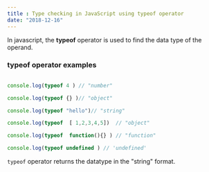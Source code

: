 ```yaml
---
title : Type checking in JavaScript using typeof operator
date: "2018-12-16"
---
```


In javascript, the __typeof__ operator is used to find the data type of the operand.



### typeof operator examples

```js

console.log(typeof 4 ) // "number"

console.log(typeof {} )// "object"

console.log(typeof "hello")// "string"

console.log(typeof  [ 1,2,3,4,5])  // "object"

console.log(typeof  function(){} ) // "function"

console.log(typeof undefined ) // 'undefined'


```

`typeof` operator returns the datatype in the "string" format.

